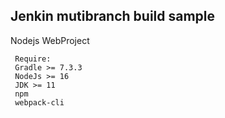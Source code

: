## Jenkin mutibranch build sample ##
Nodejs WebProject
```
 Require:
 Gradle >= 7.3.3
 NodeJs >= 16
 JDK >= 11
 npm
 webpack-cli
 
 
 
 
```
